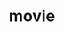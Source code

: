 ---
title: "movie"

# Listing view
view: grid
columns: 1

# Optional banner image (relative to `assets/media/` folder).
banner:
  caption: ''
  image: ''
---